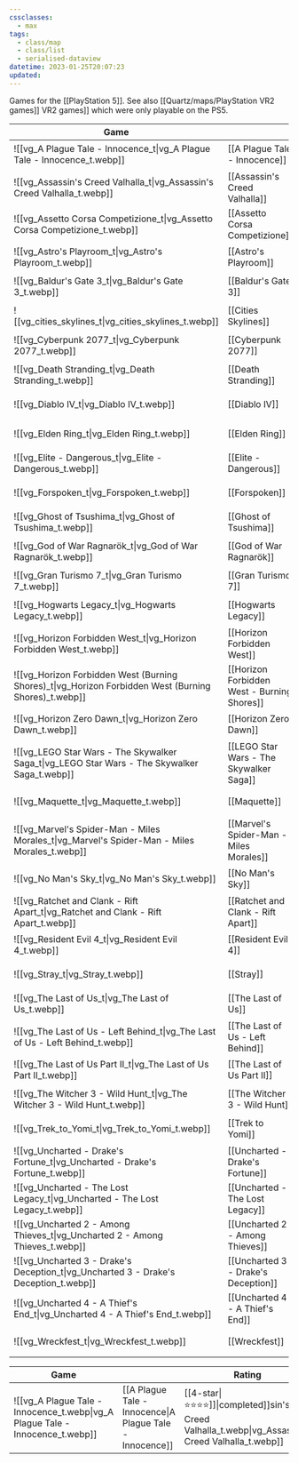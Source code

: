 ```yaml
---
cssclasses:
  - max
tags:
  - class/map
  - class/list
  - serialised-dataview
datetime: 2023-01-25T20:07:23
updated: 
---
```

Games for the [[PlayStation 5]]. See also [[Quartz/maps/PlayStation VR2 games]] VR2 games]] which were only playable on the PS5.

<!-- QueryToSerialize: table without id embed(link(thumbnail)) as "Game", file.link as "", rating as Rating, link(split( filter(file.tags, (t) => startswith(t, "#status") )[0], "/" )[1]) as Status from #class/video-game where contains(platform, [[PlayStation 5]]) sort file.name -->
<!-- SerializedQuery: table without id embed(link(thumbnail)) as "Game", file.link as "", rating as Rating, link(split( filter(file.tags, (t) => startswith(t, "#status") )[0], "/" )[1]) as Status from #class/video-game where contains(platform, [[PlayStation 5]]) sort file.name -->

| Game                                                                                                                           |                                                                                                      | Rating                                 | Status                                   |
| ------------------------------------------------------------------------------------------------------------------------------ | ---------------------------------------------------------------------------------------------------- | -------------------------------------- | ---------------------------------------- |
| ![[vg_A Plague Tale - Innocence_t\|vg_A Plague Tale - Innocence_t.webp]]                             | [[A Plague Tale - Innocence]]                             | [[4-star\|⭐️⭐️⭐️⭐️]]   | [[completed]] |
| ![[vg_Assassin's Creed Valhalla_t\|vg_Assassin's Creed Valhalla_t.webp]]                             | [[Assassin's Creed Valhalla]]                             | [[4-star\|⭐️⭐️⭐️⭐️]]   | [[completed]] |
| ![[vg_Assetto Corsa Competizione_t\|vg_Assetto Corsa Competizione_t.webp]]                           | [[Assetto Corsa Competizione]]                           | [[4-star\|⭐️⭐️⭐️⭐️]]   | [[ongoing]]     |
| ![[vg_Astro's Playroom_t\|vg_Astro's Playroom_t.webp]]                                               | [[Astro's Playroom]]                                               | [[4-star\|⭐️⭐️⭐️⭐️]]   | [[completed]] |
| ![[vg_Baldur's Gate 3_t\|vg_Baldur's Gate 3_t.webp]]                                                 | [[Baldur's Gate 3]]                                                 | [[4-star\|⭐️⭐️⭐️⭐️]]   | [[ongoing]]     |
| ![[vg_cities_skylines_t\|vg_cities_skylines_t.webp]]                                                 | [[Cities Skylines]]                                                 | [[4-star\|⭐️⭐️⭐️⭐️]]   | [[completed]] |
| ![[vg_Cyberpunk 2077_t\|vg_Cyberpunk 2077_t.webp]]                                                   | [[Cyberpunk 2077]]                                                   | [[3-star\|⭐️⭐️⭐️]]     | [[dropped]]     |
| ![[vg_Death Stranding_t\|vg_Death Stranding_t.webp]]                                                 | [[Death Stranding]]                                                 | [[3-star\|⭐️⭐️⭐️]]     | [[dropped]]     |
| ![[vg_Diablo IV_t\|vg_Diablo IV_t.webp]]                                                             | [[Diablo IV]]                                                             | [[2-star\|⭐️⭐️]]       | [[dropped]]     |
| ![[vg_Elden Ring_t\|vg_Elden Ring_t.webp]]                                                           | [[Elden Ring]]                                                           | [[4-star\|⭐️⭐️⭐️⭐️]]   | [[dropped]]     |
| ![[vg_Elite - Dangerous_t\|vg_Elite - Dangerous_t.webp]]                                             | [[Elite - Dangerous]]                                             | [[5-star\|⭐️⭐️⭐️⭐️⭐️]] | [[completed]] |
| ![[vg_Forspoken_t\|vg_Forspoken_t.webp]]                                                             | [[Forspoken]]                                                             | [[4-star\|⭐️⭐️⭐️⭐️]]   | [[completed]] |
| ![[vg_Ghost of Tsushima_t\|vg_Ghost of Tsushima_t.webp]]                                             | [[Ghost of Tsushima]]                                             | [[4-star\|⭐️⭐️⭐️⭐️]]   | [[completed]] |
| ![[vg_God of War Ragnarök_t\|vg_God of War Ragnarök_t.webp]]                                         | [[God of War Ragnarök]]                                         | [[4-star\|⭐️⭐️⭐️⭐️]]   | [[completed]] |
| ![[vg_Gran Turismo 7_t\|vg_Gran Turismo 7_t.webp]]                                                   | [[Gran Turismo 7]]                                                   | [[4-star\|⭐️⭐️⭐️⭐️]]   | [[ongoing]]     |
| ![[vg_Hogwarts Legacy_t\|vg_Hogwarts Legacy_t.webp]]                                                 | [[Hogwarts Legacy]]                                                 | [[2-star\|⭐️⭐️]]       | [[dropped]]     |
| ![[vg_Horizon Forbidden West_t\|vg_Horizon Forbidden West_t.webp]]                                   | [[Horizon Forbidden West]]                                   | [[4-star\|⭐️⭐️⭐️⭐️]]   | [[completed]] |
| ![[vg_Horizon Forbidden West (Burning Shores)_t\|vg_Horizon Forbidden West (Burning Shores)_t.webp]] | [[Horizon Forbidden West - Burning Shores]] | [[3-star\|⭐️⭐️⭐️]]     | [[completed]] |
| ![[vg_Horizon Zero Dawn_t\|vg_Horizon Zero Dawn_t.webp]]                                             | [[Horizon Zero Dawn]]                                             | [[5-star\|⭐️⭐️⭐️⭐️⭐️]] | [[completed]] |
| ![[vg_LEGO Star Wars - The Skywalker Saga_t\|vg_LEGO Star Wars - The Skywalker Saga_t.webp]]         | [[LEGO Star Wars - The Skywalker Saga]]          | [[3-star\|⭐️⭐️⭐️]]     | [[ongoing]]     |
| ![[vg_Maquette_t\|vg_Maquette_t.webp]]                                                               | [[Maquette]]                                                               | [[3-star\|⭐️⭐️⭐️]]     | [[dropped]]     |
| ![[vg_Marvel's Spider-Man - Miles Morales_t\|vg_Marvel's Spider-Man - Miles Morales_t.webp]]         | [[Marvel's Spider-Man - Miles Morales]]         | [[3-star\|⭐️⭐️⭐️]]     | [[completed]] |
| ![[vg_No Man's Sky_t\|vg_No Man's Sky_t.webp]]                                                       | [[No Man's Sky]]                                                       | [[4-star\|⭐️⭐️⭐️⭐️]]   | [[completed]] |
| ![[vg_Ratchet and Clank - Rift Apart_t\|vg_Ratchet and Clank - Rift Apart_t.webp]]                   | [[Ratchet and Clank - Rift Apart]]                   | [[4-star\|⭐️⭐️⭐️⭐️]]   | [[completed]] |
| ![[vg_Resident Evil 4_t\|vg_Resident Evil 4_t.webp]]                                                 | [[Resident Evil 4]]                                                 | [[3-star\|⭐️⭐️⭐️]]     | [[completed]] |
| ![[vg_Stray_t\|vg_Stray_t.webp]]                                                                     | [[Stray]]                                                                     | [[4-star\|⭐️⭐️⭐️⭐️]]   | [[completed]] |
| ![[vg_The Last of Us_t\|vg_The Last of Us_t.webp]]                                                   | [[The Last of Us]]                                                   | [[5-star\|⭐️⭐️⭐️⭐️⭐️]] | [[completed]] |
| ![[vg_The Last of Us - Left Behind_t\|vg_The Last of Us - Left Behind_t.webp]]                       | [[The Last of Us - Left Behind]]                       | [[4-star\|⭐️⭐️⭐️⭐️]]   | [[completed]] |
| ![[vg_The Last of Us Part II_t\|vg_The Last of Us Part II_t.webp]]                                   | [[The Last of Us Part II]]                                   | [[4-star\|⭐️⭐️⭐️⭐️]]   | [[completed]] |
| ![[vg_The Witcher 3 - Wild Hunt_t\|vg_The Witcher 3 - Wild Hunt_t.webp]]                             | [[The Witcher 3 - Wild Hunt]]                             | [[4-star\|⭐️⭐️⭐️⭐️]]   | [[completed]] |
| ![[vg_Trek_to_Yomi_t\|vg_Trek_to_Yomi_t.webp]]                                                       | [[Trek to Yomi]]                                                       | [[3-star\|⭐️⭐️⭐️]]     | [[completed]] |
| ![[vg_Uncharted - Drake's Fortune_t\|vg_Uncharted - Drake's Fortune_t.webp]]                         | [[Uncharted - Drake's Fortune]]                         | [[4-star\|⭐️⭐️⭐️⭐️]]   | [[completed]] |
| ![[vg_Uncharted - The Lost Legacy_t\|vg_Uncharted - The Lost Legacy_t.webp]]                         | [[Uncharted - The Lost Legacy]]                         | [[4-star\|⭐️⭐️⭐️⭐️]]   | [[completed]] |
| ![[vg_Uncharted 2 - Among Thieves_t\|vg_Uncharted 2 - Among Thieves_t.webp]]                         | [[Uncharted 2 - Among Thieves]]                         | [[4-star\|⭐️⭐️⭐️⭐️]]   | [[completed]] |
| ![[vg_Uncharted 3 - Drake's Deception_t\|vg_Uncharted 3 - Drake's Deception_t.webp]]                 | [[Uncharted 3 - Drake's Deception]]                 | [[4-star\|⭐️⭐️⭐️⭐️]]   | [[completed]] |
| ![[vg_Uncharted 4 - A Thief's End_t\|vg_Uncharted 4 - A Thief's End_t.webp]]                         | [[Uncharted 4 - A Thief's End]]                         | [[4-star\|⭐️⭐️⭐️⭐️]]   | [[completed]] |
| ![[vg_Wreckfest_t\|vg_Wreckfest_t.webp]]                                                             | [[Wreckfest]]                                                             | [[3-star\|⭐️⭐️⭐️]]     | [[completed]] |
<!-- SerializedQuery END -->
<!-- SerializedQuery: table without id embed(link(thumbnail)) as "Game", file.link as "", rating as Rating, link(split( filter(file.tags, (t) => startswith(t, "#status") )[0], "/" )[1]) as Status from #class/video-game where contains(platform, [[PlayStation 5]]) sort file.name -->

| Game                                                                                                                           |                                                                                                      | Rating                                 | Status                                   |
| ------------------------------------------------------------------------------------------------------------------------------ | ---------------------------------------------------------------------------------------------------- | -------------------------------------- | ---------------------------------------- |
| ![[vg_A Plague Tale - Innocence_t.webp\|vg_A Plague Tale - Innocence_t.webp]]        | [[A Plague Tale - Innocence\|A Plague Tale - Innocence]]             | [[4-star\|⭐️⭐️⭐️⭐️]]\|completed]]sin's Creed Valhalla_t.webp\|vg_Assassin's Creed Valhalla_t.webp]]        | [[Assassin's Creed Valhalla\|Assassin's Creed Valhalla]]             | [[4-star\|⭐️⭐️⭐️⭐️]]\|completed]]to Corsa Competizione_t.webp\|vg_Assetto Corsa Competizione_t.webp]]      | [[Assetto Corsa Competizione\|Assetto Corsa Competizione]]           | [[4-star\|⭐️⭐️⭐️⭐️]]ongoing]]stro's Playroom_t.webp\|vg_Astro's Playroom_t.webp]]                          | [[Astro's Playroom\|Astro's Playroom]]                               | [[4-star\|⭐️⭐️⭐️⭐️]]\|completed]]r's Gate 3_t.webp\|vg_Baldur's Gate 3_t.webp]]                            | [[Baldur's Gate 3\|Baldur's Gate 3]]                                 | [[4-star\|⭐️⭐️⭐️⭐️]]ongoing]]ities_skylines_t.webp\|vg_cities_skylines_t.webp]]                            | [[Cities Skylines\|Cities Skylines]]                                 | [[4-star\|⭐️⭐️⭐️⭐️]]\|completed]]punk 2077_t.webp\|vg_Cyberpunk 2077_t.webp]]                              | [[Cyberpunk 2077\|Cyberpunk 2077]]                                   | [[3-star\|⭐️⭐️⭐️]]\|dropped]]eath Stranding_t.webp\|vg_Death Stranding_t.webp]]                            | [[Death Stranding\|Death Stranding]]                                 | [[3-star\|⭐️⭐️⭐️]]\|dropped]]iablo IV_t.webp\|vg_Diablo IV_t.webp]]                                        | [[Diablo IV\|Diablo IV]]                                             | [[2-star\|⭐️⭐️]]ed\|dropped]]lden Ring_t.webp\|vg_Elden Ring_t.webp]]                                      | [[Elden Ring\|Elden Ring]]                                           | [[4-star\|⭐️⭐️⭐️⭐️]]dropped]]lite - Dangerous_t.webp\|vg_Elite - Dangerous_t.webp]]                        | [[Elite - Dangerous\|Elite - Dangerous]]                             | [[5-star\|⭐️⭐️⭐️⭐️⭐️]]completed]]oken_t.webp\|vg_Forspoken_t.webp]]                                        | [[Forspoken\|Forspoken]]                                             | [[4-star\|⭐️⭐️⭐️⭐️]]\|completed]] of Tsushima_t.webp\|vg_Ghost of Tsushima_t.webp]]                        | [[Ghost of Tsushima\|Ghost of Tsushima]]                             | [[4-star\|⭐️⭐️⭐️⭐️]]\|completed]]f War Ragnarök_t.webp\|vg_God of War Ragnarök_t.webp]]                    | [[God of War Ragnarök\|God of War Ragnarök]]                         | [[4-star\|⭐️⭐️⭐️⭐️]]\|completed]]Turismo 7_t.webp\|vg_Gran Turismo 7_t.webp]]                              | [[Gran Turismo 7\|Gran Turismo 7]]                                   | [[4-star\|⭐️⭐️⭐️⭐️]]ongoing]]ogwarts Legacy_t.webp\|vg_Hogwarts Legacy_t.webp]]                            | [[Hogwarts Legacy\|Hogwarts Legacy]]                                 | [[2-star\|⭐️⭐️]]ed\|dropped]]orizon Forbidden West_t.webp\|vg_Horizon Forbidden West_t.webp]]              | [[Horizon Forbidden West\|Horizon Forbidden West]]                   | [[4-star\|⭐️⭐️⭐️⭐️]]\|completed]]on Forbidden West (Burning Shores)_t.webp\|vg_Horizon Forbidden West (Burning Shores)_t.webp]]n West - Burning Shores\|Horizon Forbidden West - Burning Shores]]️⭐️]]ed\|completed]]on Zero Dawn_t.webp\|vg_Horizon Zero Dawn_t.webp]]                        | [[Horizon Zero Dawn\|Horizon Zero Dawn]]                             | [[5-star\|⭐️⭐️⭐️⭐️⭐️]]completed]]Star Wars - The Skywalker Saga_t.webp\|vg_LEGO Star Wars - The Skywalker Saga_t.webp]]tes/LEGO Star Wars - The Skywalker Saga.md\|LEGO Star Wars - The Skywalker Saga]]          | [[3-star\|⭐️⭐️⭐️]]\|ongoing]]aquette_t.webp\|vg_Maquette_t.webp]]                                          | [[Maquette\|Maquette]]                                               | [[3-star\|⭐️⭐️⭐️]]\|dropped]]arvel's Spider-Man - Miles Morales_t.webp\|vg_Marvel's Spider-Man - Miles Morales_t.webp]] Spider-Man - Miles Morales\|Marvel's Spider-Man - Miles Morales]]tar\|⭐️⭐️⭐️]]ed\|completed]]n's Sky_t.webp\|vg_No Man's Sky_t.webp]]                                  | [[No Man's Sky\|No Man's Sky]]                                       | [[4-star\|⭐️⭐️⭐️⭐️]]\|completed]]et and Clank - Rift Apart_t.webp\|vg_Ratchet and Clank - Rift Apart_t.webp]][[Ratchet and Clank - Rift Apart\|Ratchet and Clank - Rift Apart]]   | [[4-star\|⭐️⭐️⭐️⭐️]]\|completed]]ent Evil 4_t.webp\|vg_Resident Evil 4_t.webp]]                            | [[Resident Evil 4\|Resident Evil 4]]                                 | [[3-star\|⭐️⭐️⭐️]]ed\|completed]]_t.webp\|vg_Stray_t.webp]]                                                | [[Stray\|Stray]]                                                     | [[4-star\|⭐️⭐️⭐️⭐️]]\|completed]]ast of Us_t.webp\|vg_The Last of Us_t.webp]]                              | [[The Last of Us\|The Last of Us]]                                   | [[5-star\|⭐️⭐️⭐️⭐️⭐️]]completed]]ast of Us - Left Behind_t.webp\|vg_The Last of Us - Left Behind_t.webp]]  | [[The Last of Us - Left Behind\|The Last of Us - Left Behind]]       | [[4-star\|⭐️⭐️⭐️⭐️]]\|completed]]ast of Us Part II_t.webp\|vg_The Last of Us Part II_t.webp]]              | [[The Last of Us Part II\|The Last of Us Part II]]                   | [[4-star\|⭐️⭐️⭐️⭐️]]\|completed]]itcher 3 - Wild Hunt_t.webp\|vg_The Witcher 3 - Wild Hunt_t.webp]]        | [[The Witcher 3 - Wild Hunt\|The Witcher 3 - Wild Hunt]]             | [[4-star\|⭐️⭐️⭐️⭐️]]\|completed]]to_Yomi_t.webp\|vg_Trek_to_Yomi_t.webp]]                                  | [[Trek to Yomi\|Trek to Yomi]]                                       | [[3-star\|⭐️⭐️⭐️]]ed\|completed]]rted - Drake's Fortune_t.webp\|vg_Uncharted - Drake's Fortune_t.webp]]    | [[Uncharted - Drake's Fortune\|Uncharted - Drake's Fortune]]         | [[4-star\|⭐️⭐️⭐️⭐️]]\|completed]]rted - The Lost Legacy_t.webp\|vg_Uncharted - The Lost Legacy_t.webp]]    | [[Uncharted - The Lost Legacy\|Uncharted - The Lost Legacy]]         | [[4-star\|⭐️⭐️⭐️⭐️]]\|completed]]rted 2 - Among Thieves_t.webp\|vg_Uncharted 2 - Among Thieves_t.webp]]    | [[Uncharted 2 - Among Thieves\|Uncharted 2 - Among Thieves]]         | [[4-star\|⭐️⭐️⭐️⭐️]]\|completed]]rted 3 - Drake's Deception_t.webp\|vg_Uncharted 3 - Drake's Deception_t.webp]]Uncharted 3 - Drake's Deception\|Uncharted 3 - Drake's Deception]] | [[4-star\|⭐️⭐️⭐️⭐️]]\|completed]]rted 4 - A Thief's End_t.webp\|vg_Uncharted 4 - A Thief's End_t.webp]]    | [[Uncharted 4 - A Thief's End\|Uncharted 4 - A Thief's End]]         | [[4-star\|⭐️⭐️⭐️⭐️]]\|completed]]fest_t.webp\|vg_Wreckfest_t.webp]]                                        | [[Wreckfest\|Wreckfest]]                                             | [[3-star\|⭐️⭐️⭐️]]ed\|completed]]edQuery END -->
